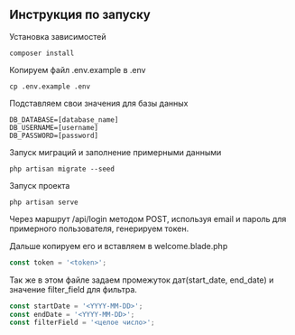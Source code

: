 ## Инструкция по запуску

Установка зависимостей
```console
composer install
```

Копируем файл .env.example в .env
```console
cp .env.example .env
```

Подставляем свои значения для базы данных
```dotenv
DB_DATABASE=[database_name]
DB_USERNAME=[username]
DB_PASSWORD=[password]
```

Запуск миграций и заполнение примерными данными
```console
php artisan migrate --seed
```

Запуск проекта
```console
php artisan serve
```

Через маршрут /api/login методом POST, используя email и пароль для примерного пользователя, генерируем токен.

Дальше копируем его и вставляем в welcome.blade.php
```js
const token = '<token>';
```

Так же в этом файле задаем промежуток дат(start_date, end_date) и значение filter_field для фильтра.
```js
const startDate = '<YYYY-MM-DD>';
const endDate = '<YYYY-MM-DD>';
const filterField = '<целое число>';
```
